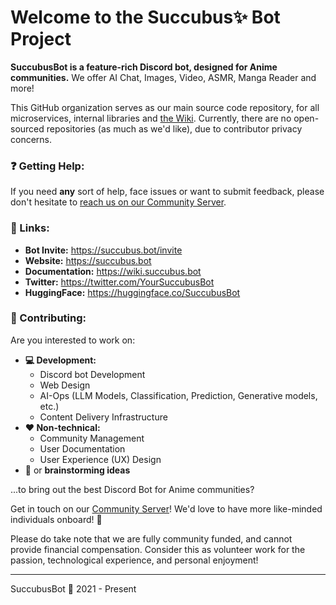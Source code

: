# Welcome to the Succubus✨ Bot Project
**SuccubusBot is a feature-rich Discord bot, designed for Anime communities.** We offer AI Chat, Images, Video, ASMR, Manga Reader and more!

This GitHub organization serves as our main source code repository, for all microservices, internal libraries and [the Wiki](https://wiki.succubus.bot). Currently, there are no open-sourced repositories (as much as we'd like), due to contributor privacy concerns.

### ❓ Getting Help:
If you need **any** sort of help, face issues or want to submit feedback, please don't hesitate to [reach us on our Community Server](https://succubus.bot/support).

### 🔗 Links:
- **Bot Invite:** https://succubus.bot/invite
- **Website:** https://succubus.bot
- **Documentation:** https://wiki.succubus.bot
- **Twitter:** https://twitter.com/YourSuccubusBot
- **HuggingFace:** https://huggingface.co/SuccubusBot

### 👥 Contributing:
Are you interested to work on:
- **💻 Development:**
	- Discord bot Development
	- Web Design
	- AI-Ops (LLM Models, Classification, Prediction, Generative models, etc.)
	- Content Delivery Infrastructure
- **♥️ Non-technical:**
	- Community Management
	- User Documentation
	- User Experience (UX) Design
- 🧠 or **brainstorming ideas**

...to bring out the best Discord Bot for Anime communities?

Get in touch on our [Community Server](https://succubus.bot/support)! We'd love to have more like-minded individuals onboard! 🥳

Please do take note that we are fully community funded, and cannot provide financial compensation. Consider this as volunteer work for the passion, technological experience, and personal enjoyment!

---
SuccubusBot 💖 2021 - Present
